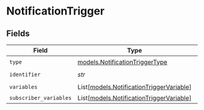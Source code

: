 # NotificationTrigger


## Fields

| Field                                                                                | Type                                                                                 | Required                                                                             | Description                                                                          |
| ------------------------------------------------------------------------------------ | ------------------------------------------------------------------------------------ | ------------------------------------------------------------------------------------ | ------------------------------------------------------------------------------------ |
| `type`                                                                               | [models.NotificationTriggerType](../models/notificationtriggertype.md)               | :heavy_check_mark:                                                                   | N/A                                                                                  |
| `identifier`                                                                         | *str*                                                                                | :heavy_check_mark:                                                                   | N/A                                                                                  |
| `variables`                                                                          | List[[models.NotificationTriggerVariable](../models/notificationtriggervariable.md)] | :heavy_check_mark:                                                                   | N/A                                                                                  |
| `subscriber_variables`                                                               | List[[models.NotificationTriggerVariable](../models/notificationtriggervariable.md)] | :heavy_minus_sign:                                                                   | N/A                                                                                  |